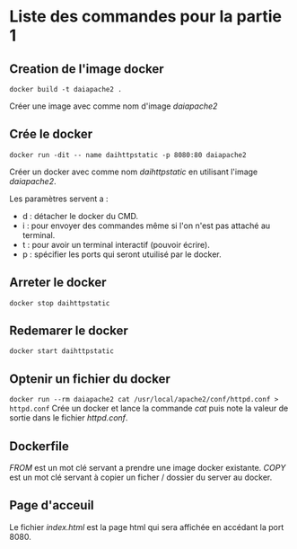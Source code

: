 # Liste des commandes pour la partie 1

## Creation de l'image docker
`docker build -t daiapache2 .` 

Créer une image avec comme nom d'image *daiapache2*
## Crée le docker
`docker run -dit -- name daihttpstatic -p 8080:80 daiapache2` 

Créer un docker  avec comme nom *daihttpstatic* en utilisant l'image *daiapache2*. 

Les paramètres servent a :
- d : détacher le docker du CMD.
- i : pour envoyer des commandes même si l'on n'est pas attaché au terminal.
- t : pour avoir un terminal interactif (pouvoir écrire).
- p : spécifier les ports qui seront utuilisé par le docker.
## Arreter le docker
`docker stop daihttpstatic`
## Redemarer le docker
`docker start daihttpstatic`
## Optenir un fichier du docker
`docker run --rm daiapache2 cat /usr/local/apache2/conf/httpd.conf > httpd.conf`
Crée un docker et lance la commande *cat* puis note la valeur de sortie dans le fichier *httpd.conf*.
## Dockerfile
*FROM* est un mot clé servant a prendre une image docker existante.
*COPY* est un mot clé servant à copier un ficher / dossier du server au docker. 
## Page d'acceuil
Le fichier *index.html* est la page html qui sera affichée en accédant la port 8080.